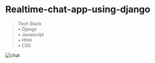 # Realtime-chat-app-using-django
>Tech Stack<br>
• Django<br>
• Javascript<br>
• Html<br>
• CSS<br>

![chat](https://user-images.githubusercontent.com/63545211/152777535-17222eeb-afa1-48e5-820d-ccc81d5eac6d.png)
